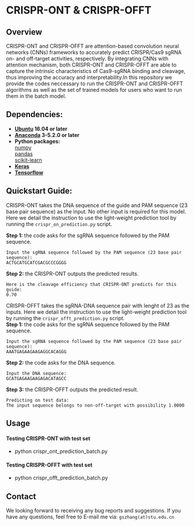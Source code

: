 # CRISPR-ONT & CRISPR-OFFT

## Overview
CRISPR-ONT and CRISPR-OFFT are attention-based convolution neural networks (CNNs) frameworks to accurately predict CRISPR/Cas9 sgRNA on- and off-target activities, respectively. By integrating CNNs with attention mechanism, both CRISPR-ONT and CRISPR-OFFT are able to capture the intrinsic characteristics of Cas9-sgRNA binding and cleavage, thus improving the accuracy and interpretability.In this repository we provide the codes neccessary to run the CRISPR-ONT and CRISPR-OFFT algorithms as well as the set of trained models for users who want to run them in the batch model.

## Dependencies:  
* **[Ubuntu](https://www.ubuntu.com/download/desktop) 16.04 or later**
* **[Anaconda](https://www.anaconda.com/distribution/#download-section) 3-5.2.0 or later**
* **Python packages:**   
  [numpy](https://numpy.org/)   
  [pandas](https://pandas.pydata.org/)   
  [scikit-learn](https://scikit-learn.org/stable/)       
 * **[Keras](https://keras.io/)**    
 * **[Tensorflow](https://tensorflow.google.cn/)**   

## Quickstart Guide: 
CRISPR-ONT takes the DNA sequence of the guide and PAM sequence (23 base pair sequence) as the input. No other input is required for this model. Here we detail the instruction to use the light-weight prediction tool by running the `crispr_on_prediction.py` script.

**Step 1:** the code asks for the sgRNA sequence followed by the PAM sequence.
```
Input the sgRNA sequence followed by the PAM sequence (23 base pair sequence):  
ACTGCATGCATCGACGCCCGGGG
```
**Step 2:** the CRISPR-ONT outputs the predicted results.
```
Here is the cleavage efficiency that CRISPR-ONT predicts for this guide:    
0.70
```
CRISPR-OFFT takes the sgRNA-DNA sequence pair with lenght of 23 as the inputs. Here we detail the instruction to use the light-weight prediction tool by running the `crispr_offt_prediction.py` script.  
**Step 1:** the code asks for the sgRNA sequence followed by the PAM sequence.
```
Input the sgRNA sequence followed by the PAM sequence (23 base pair sequence):  
AAATGAGAAGAAGAGGCACAGGG
```
**Step 2:** the code asks for the DNA sequence.
```
Input the DNA sequence:  
GCATGAGAAGAAGAGACATAGCC
```
**Step 3:** the CRISPR-OFFT outputs the predicted result.
```
Predicting on test data:  
The input sequence belongs to non-off-target with possibility 1.0000
```
## Usage
#### Testing CRISPR-ONT with test set  
* python crispr_ont_prediction_batch.py   

#### Testing CRISPR-OFFT with test set
* python crispr_offt_prediction_batch.py  


## Contact
We looking forward to receiving any bug reports and suggestions. If you have any questions, feel free to E-mail me via: `gszhang(at)stu.edu.cn`
